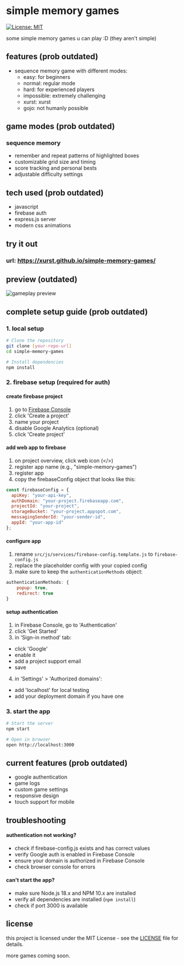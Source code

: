 # simple memory games

[![License: MIT](https://img.shields.io/badge/License-MIT-yellow.svg)](https://opensource.org/licenses/MIT)

some simple memory games u can play :D (they aren't simple)

## features (prob outdated)

- sequence memory game with different modes:
  - easy: for beginners
  - normal: regular mode
  - hard: for experienced players
  - impossible: extremely challenging
  - xurst: xurst
  - gojo: not humanly possible

## game modes (prob outdated)

### sequence memory
- remember and repeat patterns of highlighted boxes
- customizable grid size and timing
- score tracking and personal bests
- adjustable difficulty settings

## tech used (prob outdated)
- javascript
- firebase auth
- express.js server
- modern css animations

## try it out

### url: https://xurst.github.io/simple-memory-games/

## preview (outdated)
![gameplay preview](https://i.imgur.com/j7GyOMg.png)

## complete setup guide (prob outdated)

### 1. local setup
```bash
# Clone the repository
git clone [your-repo-url]
cd simple-memory-games

# Install dependencies
npm install
```

### 2. firebase setup (required for auth)

#### create firebase project
1. go to [Firebase Console](https://console.firebase.google.com/)
2. click 'Create a project'
3. name your project
4. disable Google Analytics (optional)
5. click 'Create project'

#### add web app to firebase
1. on project overview, click web icon (</>)
2. register app name (e.g., "simple-memory-games")
3. register app
4. copy the firebaseConfig object that looks like this:
```javascript
const firebaseConfig = {
  apiKey: "your-api-key",
  authDomain: "your-project.firebaseapp.com",
  projectId: "your-project",
  storageBucket: "your-project.appspot.com",
  messagingSenderId: "your-sender-id",
  appId: "your-app-id"
};
```

#### configure app
1. rename `src/js/services/firebase-config.template.js` to `firebase-config.js`
2. replace the placeholder config with your copied config
3. make sure to keep the `authenticationMethods` object:
```javascript
authenticationMethods: {
    popup: true,
    redirect: true
}
```

#### setup authentication
1. in Firebase Console, go to 'Authentication'
2. click 'Get Started'
3. in 'Sign-in method' tab:
  - click 'Google'
  - enable it
  - add a project support email
  - save
4. in 'Settings' > 'Authorized domains':
  - add 'localhost' for local testing
  - add your deployment domain if you have one

### 3. start the app
```bash
# Start the server
npm start

# Open in browser
open http://localhost:3000
```

## current features (prob outdated)
- google authentication
- game logs
- custom game settings
- responsive design
- touch support for mobile

## troubleshooting

#### authentication not working?
- check if firebase-config.js exists and has correct values
- verify Google auth is enabled in Firebase Console
- ensure your domain is authorized in Firebase Console
- check browser console for errors

#### can't start the app?
- make sure Node.js 18.x and NPM 10.x are installed
- verify all dependencies are installed (`npm install`)
- check if port 3000 is available

## license
this project is licensed under the MIT License - see the [LICENSE](LICENSE) file for details.

more games coming soon.